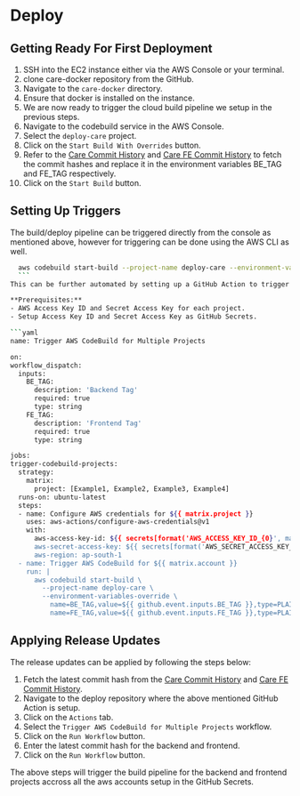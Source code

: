# Deploy

## Getting Ready For First Deployment

1. SSH into the EC2 instance either via the AWS Console or your terminal.
2. clone care-docker repository from the GitHub.
3. Navigate to the `care-docker` directory.
4. Ensure that docker is installed on the instance.
5. We are now ready to trigger the cloud build pipeline we setup in the previous steps.
6. Navigate to the codebuild service in the AWS Console.
7. Select the `deploy-care` project.
8. Click on the `Start Build With Overrides` button.
9. Refer to the [Care Commit History](https://github.com/ohcnetwork/care/commits/production) and [Care FE Commit History](https://github.com/ohcnetwork/care_fe/commits/production) to fetch the commit hashes and replace it in the environment variables BE_TAG and FE_TAG respectively.
10. Click on the `Start Build` button.

## Setting Up Triggers

The build/deploy pipeline can be triggered directly from the console as mentioned above, however for triggering can be done using the AWS CLI as well.

  ```bash
    aws codebuild start-build --project-name deploy-care --environment-variables-override name=BE_TAG,value=<tag> name=FE_TAG,value=<tag>
    ```
This can be further automated by setting up a GitHub Action to trigger multiple codebuild projects.

**Prerequisites:**
- AWS Access Key ID and Secret Access Key for each project.
- Setup Access Key ID and Secret Access Key as GitHub Secrets.

```yaml
name: Trigger AWS CodeBuild for Multiple Projects

on:
  workflow_dispatch:
    inputs:
      BE_TAG:
        description: 'Backend Tag'
        required: true
        type: string
      FE_TAG:
        description: 'Frontend Tag'
        required: true
        type: string

jobs:
  trigger-codebuild-projects:
    strategy:
      matrix:
        project: [Example1, Example2, Example3, Example4]
    runs-on: ubuntu-latest
    steps:
    - name: Configure AWS credentials for ${{ matrix.project }}
      uses: aws-actions/configure-aws-credentials@v1
      with:
        aws-access-key-id: ${{ secrets[format('AWS_ACCESS_KEY_ID_{0}', matrix.project)] }}
        aws-secret-access-key: ${{ secrets[format('AWS_SECRET_ACCESS_KEY_{0}', matrix.project)] }}
        aws-region: ap-south-1
    - name: Trigger AWS CodeBuild for ${{ matrix.account }}
      run: |
        aws codebuild start-build \
          --project-name deploy-care \
          --environment-variables-override \
            name=BE_TAG,value=${{ github.event.inputs.BE_TAG }},type=PLAINTEXT \
            name=FE_TAG,value=${{ github.event.inputs.FE_TAG }},type=PLAINTEXT
```

## Applying Release Updates

The release updates can be applied by following the steps below:
1. Fetch the latest commit hash from the [Care Commit History](https://github.com/ohcnetwork/care/commits/production) and [Care FE Commit History](https://github.com/ohcnetwork/care_fe/commits/production).
2. Navigate to the deploy repository where the above mentioned GitHub Action is setup.
3. Click on the `Actions` tab.
4. Select the `Trigger AWS CodeBuild for Multiple Projects` workflow.
5. Click on the `Run Workflow` button.
6. Enter the latest commit hash for the backend and frontend.
7. Click on the `Run Workflow` button.

The above steps will trigger the build pipeline for the backend and frontend projects accross all the aws accounts setup in the GitHub Secrets.
